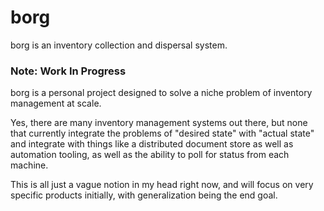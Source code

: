 # borg
borg is an inventory collection and dispersal system.

### Note: Work In Progress

borg is a personal project designed to solve a niche problem of inventory management at scale.

Yes, there are many inventory management systems out there, but none that currently integrate the problems of "desired state" with "actual state" and integrate with things like a distributed document store as well as automation tooling, as well as the ability to poll for status from each machine.

This is all just a vague notion in my head right now, and will focus on very specific products initially, with generalization being the end goal.





